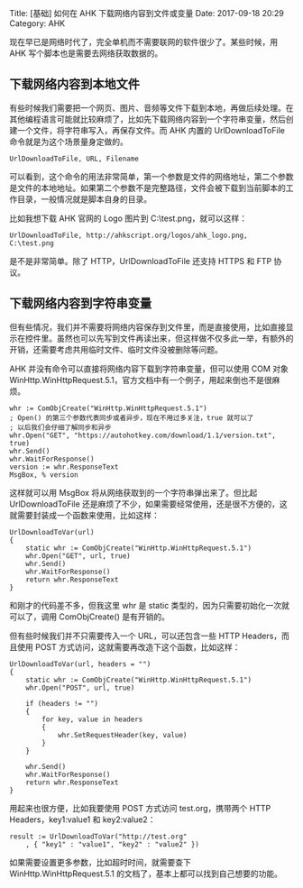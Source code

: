 Title: [基础] 如何在 AHK 下载网络内容到文件或变量
Date: 2017-09-18 20:29
Category: AHK

现在早已是网络时代了，完全单机而不需要联网的软件很少了。某些时候，用 AHK 写个脚本也是需要去网络获取数据的。

## 下载网络内容到本地文件

有些时候我们需要把一个网页、图片、音频等文件下载到本地，再做后续处理。在其他编程语言可能就比较麻烦了，比如先下载网络内容到一个字符串变量，然后创建一个文件，将字符串写入，再保存文件。而 AHK 内置的 UrlDownloadToFile 命令就是为这个场景量身定做的。

```
UrlDownloadToFile, URL, Filename
```

可以看到，这个命令的用法非常简单，第一个参数是文件的网络地址，第二个参数是文件的本地地址。如果第二个参数不是完整路径，文件会被下载到当前脚本的工作目录，一般情况就是脚本自身的目录。

比如我想下载 AHK 官网的 Logo 图片到 C:\test.png，就可以这样：

```
UrlDownloadToFile, http://ahkscript.org/logos/ahk_logo.png, C:\test.png
```

是不是非常简单。除了 HTTP，UrlDownloadToFile 还支持 HTTPS 和 FTP 协议。

## 下载网络内容到字符串变量

但有些情况，我们并不需要将网络内容保存到文件里，而是直接使用，比如直接显示在控件里。虽然也可以先写到文件再读出来，但这样做不仅多此一举，有额外的开销，还需要考虑共用临时文件、临时文件没被删除等问题。

AHK 并没有命令可以直接将网络内容下载到字符串变量，但可以使用 COM 对象 WinHttp.WinHttpRequest.5.1，官方文档中有一个例子，用起来倒也不是很麻烦。

```
whr := ComObjCreate("WinHttp.WinHttpRequest.5.1")
; Open() 的第三个参数代表同步或者异步，现在不用过多关注，true 就可以了
; 以后我们会仔细了解同步和异步
whr.Open("GET", "https://autohotkey.com/download/1.1/version.txt", true)
whr.Send()
whr.WaitForResponse()
version := whr.ResponseText
MsgBox, % version
```

这样就可以用 MsgBox 将从网络获取到的一个字符串弹出来了。但比起 UrlDownloadToFile 还是麻烦了不少，如果需要经常使用，还是很不方便的，这就需要封装成一个函数来使用，比如这样：

```
UrlDownloadToVar(url)
{
    static whr := ComObjCreate("WinHttp.WinHttpRequest.5.1")
    whr.Open("GET", url, true)
    whr.Send()
    whr.WaitForResponse()
    return whr.ResponseText
}
```

和刚才的代码差不多，但我这里 whr 是 static 类型的，因为只需要初始化一次就可以了，调用 ComObjCreate() 是有开销的。

但有些时候我们并不只需要传入一个 URL，可以还包含一些 HTTP Headers，而且使用 POST 方式访问，这就需要再改造下这个函数，比如这样：

```
UrlDownloadToVar(url, headers = "")
{
    static whr := ComObjCreate("WinHttp.WinHttpRequest.5.1")
    whr.Open("POST", url, true)

    if (headers != "")
    {
        for key, value in headers
        {
            whr.SetRequestHeader(key, value)
        }
    }

    whr.Send()
    whr.WaitForResponse()
    return whr.ResponseText
}
```

用起来也很方便，比如我要使用 POST 方式访问 test.org，携带两个 HTTP Headers，key1:value1 和 key2:value2：

```
result := UrlDownloadToVar("http://test.org"
    , { "key1" : "value1", "key2" : "value2" })
```

如果需要设置更多参数，比如超时时间，就需要查下 WinHttp.WinHttpRequest.5.1 的文档了，基本上都可以找到自己想要的功能。
